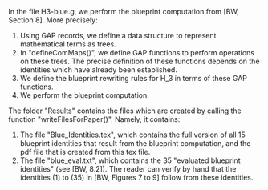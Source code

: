 In the file H3-blue.g, we perform the blueprint computation from [BW, Section 8]. More precisely:
1. Using GAP records, we define a data structure to represent mathematical terms as trees.
2. In "defineComMaps()", we define GAP functions to perform operations on these trees. The precise definition of these functions depends on the identities which have already been established.
3. We define the blueprint rewriting rules for H_3 in terms of these GAP functions.
4. We perform the blueprint computation.

The folder "Results" contains the files which are created by calling the function "writeFilesForPaper()". Namely, it contains:
1. The file "Blue_Identities.tex", which contains the full version of all 15 blueprint identities that result from the blueprint computation, and the pdf file that is created from this tex file.
2. The file "blue_eval.txt", which contains the 35 "evaluated blueprint identities" (see [BW, 8.2]). The reader can verify by hand that the identities (1) to (35) in [BW, Figures 7 to 9] follow from these identities.
